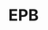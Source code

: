 ---
facebook: https://facebook.com/EPBChattanooga
instagram: https://instagram.com/epbchattanooga
linkedin: https://linkedin.com/company/epbofchattanooga
logohandle: epb
sort: epb
title: EPB
twitter: https://x.com/EPB_Chattanooga
website: https://epb.com/
---